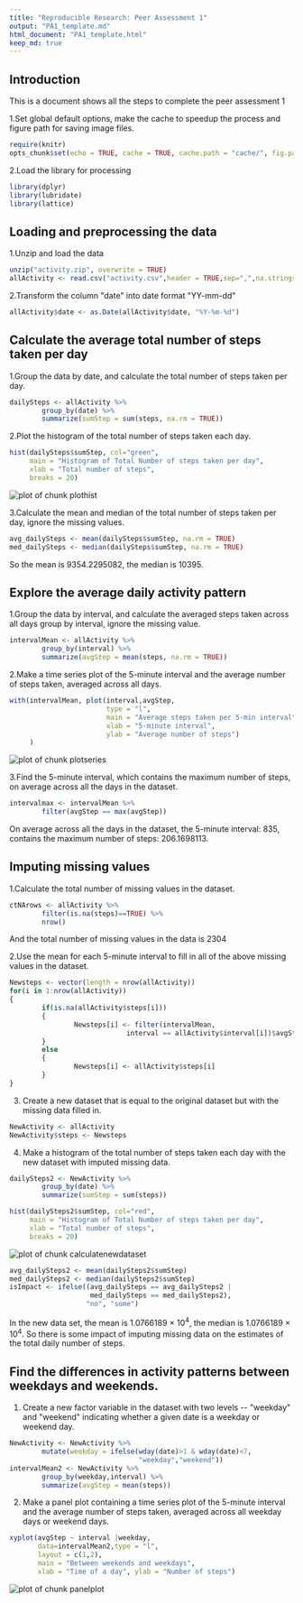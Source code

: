 ```yaml
---
title: "Reproducible Research: Peer Assessment 1"
output: "PA1_template.md"
html_document: "PA1_template.html"
keep_md: true
---
```

## Introduction
This is a document shows all the steps to complete the peer assessment 1

1.Set global default options, make the cache to speedup the process and figure path for saving image files.

```r
require(knitr)
opts_chunk$set(echo = TRUE, cache = TRUE, cache.path = "cache/", fig.path = "figure/", fig.width = 6, fig.height = 6)
```

2.Load the library for processing

```r
library(dplyr)
library(lubridate)
library(lattice)
```

## Loading and preprocessing the data
1.Unzip and load the data

```r
unzip("activity.zip", overwrite = TRUE)
allActivity <- read.csv("activity.csv",header = TRUE,sep=",",na.strings = "NA", stringsAsFactors = FALSE)
```

2.Transform the column "date" into date format "YY-mm-dd"

```r
allActivity$date <- as.Date(allActivity$date, "%Y-%m-%d")
```

## Calculate the average total number of steps taken per day
1.Group the data by date, and calculate the total number of steps taken per day. 

```r
dailySteps <- allActivity %>%
        group_by(date) %>%
        summarize(sumStep = sum(steps, na.rm = TRUE))
```

2.Plot the histogram of the total number of steps taken each day.

```r
hist(dailySteps$sumStep, col="green", 
     main = "Histogram of Total Number of steps taken per day",
     xlab = "Total number of steps",
     breaks = 20)
```

![plot of chunk plothist](figure/plothist-1.png) 

3.Calculate the mean and median of the total number of steps taken per day, ignore the missing values.

```r
avg_dailySteps <- mean(dailySteps$sumStep, na.rm = TRUE)
med_dailySteps <- median(dailySteps$sumStep, na.rm = TRUE)
```
So the mean is 9354.2295082, the median is 10395.


## Explore the average daily activity pattern
1.Group the data by interval, and calculate the averaged steps taken across all days group by interval, ignore the missing value.

```r
intervalMean <- allActivity %>%
        group_by(interval) %>%
        summarize(avgStep = mean(steps, na.rm = TRUE))
```

2.Make a time series plot of the 5-minute interval and the average number of steps taken, averaged across all days.

```r
with(intervalMean, plot(interval,avgStep,
                        type = "l",
                        main = "Average steps taken per 5-min interval",
                        xlab = "5-minute interval",
                        ylab = "Average number of steps")
     )
```

![plot of chunk plotseries](figure/plotseries-1.png) 

3.Find the 5-minute interval, which contains the maximum number of steps, on average across all the days in the dataset.

```r
intervalmax <- intervalMean %>%
        filter(avgStep == max(avgStep))
```
On average across all the days in the dataset, the 5-minute interval: 835, contains the maximum number of steps: 206.1698113.


## Imputing missing values
1.Calculate the total number of missing values in the dataset.

```r
ctNArows <- allActivity %>%
        filter(is.na(steps)==TRUE) %>%
        nrow()
```
And the total number of missing values in the data is 2304

2.Use the mean for each 5-minute interval to fill in all of the above missing values in the dataset.

```r
Newsteps <- vector(length = nrow(allActivity))
for(i in 1:nrow(allActivity))
{
        if(is.na(allActivity$steps[i]))
        {
                Newsteps[i] <- filter(intervalMean, 
                             interval == allActivity$interval[i])$avgStep
        }
        else
        {
                Newsteps[i] <- allActivity$steps[i]
        }
}
```

3. Create a new dataset that is equal to the original dataset but with the missing data filled in.

```r
NewActivity <- allActivity
NewActivity$steps <- Newsteps
```

4. Make a histogram of the total number of steps taken each day with the new dataset with imputed missing data.

```r
dailySteps2 <- NewActivity %>%
        group_by(date) %>%
        summarize(sumStep = sum(steps))            

hist(dailySteps2$sumStep, col="red", 
     main = "Histogram of Total Number of steps taken per day",
     xlab = "Total number of steps",
     breaks = 20)
```

![plot of chunk calculatenewdataset](figure/calculatenewdataset-1.png) 

```r
avg_dailySteps2 <- mean(dailySteps2$sumStep)
med_dailySteps2 <- median(dailySteps2$sumStep)
isImpact <- ifelse((avg_dailySteps == avg_dailySteps2 |
                    med_dailySteps == med_dailySteps2),
                   "no", "some")
```
In the new data set, the mean is 1.0766189 &times; 10<sup>4</sup>, the median is 1.0766189 &times; 10<sup>4</sup>.
So there is some impact of imputing missing data on the estimates of the total daily number of steps.

## Find the differences in activity patterns between weekdays and weekends.
1. Create a new factor variable in the dataset with two levels -- "weekday" and "weekend" indicating whether a given date is a weekday or weekend day.

```r
NewActivity <- NewActivity %>% 
        mutate(weekday = ifelse(wday(date)>1 & wday(date)<7,
                                "weekday","weekend"))
intervalMean2 <- NewActivity %>%
        group_by(weekday,interval) %>%
        summarize(avgStep = mean(steps)) 
```

2. Make a panel plot containing a time series plot of the 5-minute interval and the average number of steps taken, averaged across all weekday days or weekend days.

```r
xyplot(avgStep ~ interval |weekday, 
       data=intervalMean2,type = "l", 
       layout = c(1,2), 
       main = "Between weekends and weekdays", 
       xlab = "Time of a day", ylab = "Number of steps")
```

![plot of chunk panelplot](figure/panelplot-1.png) 


